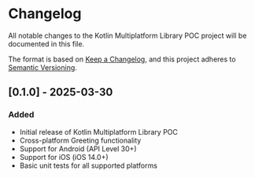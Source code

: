 # Changelog

All notable changes to the Kotlin Multiplatform Library POC project will be documented in this file.

The format is based on [Keep a Changelog](https://keepachangelog.com/en/1.0.0/),
and this project adheres to [Semantic Versioning](https://semver.org/spec/v2.0.0.html).

## [0.1.0] - 2025-03-30

### Added
- Initial release of Kotlin Multiplatform Library POC
- Cross-platform Greeting functionality
- Support for Android (API Level 30+)
- Support for iOS (iOS 14.0+)
- Basic unit tests for all supported platforms
